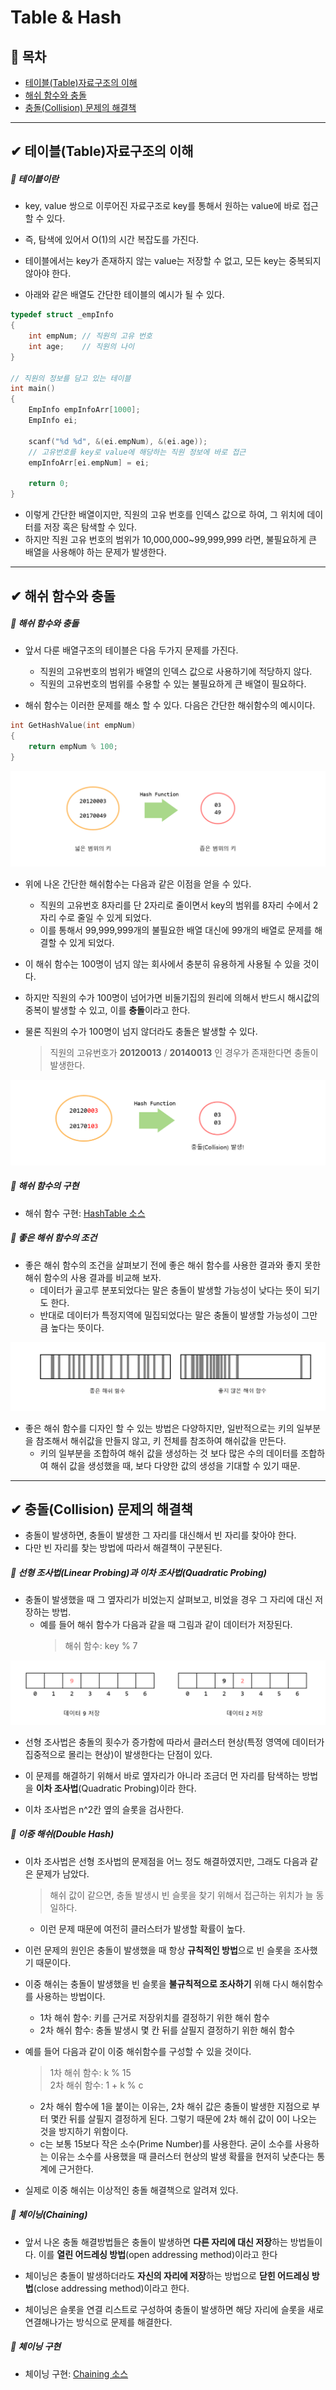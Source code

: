 ﻿# Table & Hash
## 📝 목차
- [테이블(Table)자료구조의 이해](https://github.com/choisb/Study-DataStructure/tree/master/11_Table_Hash#-%ED%85%8C%EC%9D%B4%EB%B8%94table%EC%9E%90%EB%A3%8C%EA%B5%AC%EC%A1%B0%EC%9D%98-%EC%9D%B4%ED%95%B4)
- [해쉬 함수와 충돌](https://github.com/choisb/Study-DataStructure/tree/master/11_Table_Hash#-%ED%95%B4%EC%89%AC-%ED%95%A8%EC%88%98%EC%99%80-%EC%B6%A9%EB%8F%8C)
- [충돌(Collision) 문제의 해결책](https://github.com/choisb/Study-DataStructure/tree/master/11_Table_Hash#-%EC%B6%A9%EB%8F%8Ccollision-%EB%AC%B8%EC%A0%9C%EC%9D%98-%ED%95%B4%EA%B2%B0%EC%B1%85)
___

## ✔ 테이블(Table)자료구조의 이해
##### 📍 테이블이란
- key, value 쌍으로 이루어진 자료구조로 key를 통해서 원하는 value에 바로 접근 할 수 있다.
- 즉, 탐색에 있어서 O(1)의 시간 복잡도를 가진다.
- 테이블에서는 key가 존재하지 않는 value는 저장할 수 없고, 모든 key는 중복되지 않아야 한다.

- 아래와 같은 배열도 간단한 테이블의 예시가 될 수 있다.
```c
typedef struct _empInfo
{
    int empNum; // 직원의 고유 번호
    int age;    // 직원의 나이
}

// 직원의 정보를 담고 있는 테이블
int main()
{
    EmpInfo empInfoArr[1000];
    EmpInfo ei;

    scanf("%d %d", &(ei.empNum), &(ei.age));
    // 고유번호를 key로 value에 해당하는 직원 정보에 바로 접근
    empInfoArr[ei.empNum] = ei; 

    return 0;
}
```
- 이렇게 간단한 배열이지만, 직원의 고유 번호를 인덱스 값으로 하여, 그 위치에 데이터를 저장 혹은 탐색할 수 있다.
- 하지만 직원 고유 번호의 범위가 10,000,000~99,999,999 라면, 불필요하게 큰 배열을 사용해야 하는 문제가 발생한다.

___
## ✔ 해쉬 함수와 충돌
##### 📍 해쉬 함수와 충돌

- 앞서 다룬 배열구조의 테이블은 다음 두가지 문제를 가진다.
  - 직원의 고유번호의 범위가 배열의 인덱스 값으로 사용하기에 적당하지 않다.
  - 직원의 고유번호의 범위를 수용할 수 있는 불필요하게 큰 배열이 필요하다.

- 해쉬 함수는 이러한 문제를 해소 할 수 있다. 다음은 간단한 해쉬함수의 예시이다.
```c
int GetHashValue(int empNum)
{
    return empNum % 100;
}
```
![해쉬 함수 예시](../img/11_HashFunction01.png)


- 위에 나온 간단한 해쉬함수는 다음과 같은 이점을 얻을 수 있다.
  - 직원의 고유번호 8자리를 단 2자리로 줄이면서 key의 범위를 8자리 수에서 2자리 수로 줄일 수 있게 되었다.
  - 이를 통해서 99,999,999개의 불필요한 배열 대신에 99개의 배열로 문제를 해결할 수 있게 되었다.

- 이 해쉬 함수는 100명이 넘지 않는 회사에서 충분히 유용하게 사용될 수 있을 것이다.
- 하지만 직원의 수가 100명이 넘어가면 비둘기집의 원리에 의해서 반드시 해시값의 중복이 발생할 수 있고, 이를 **충돌**이라고 한다.
- 물론 직원의 수가 100명이 넘지 않더라도 충돌은 발생할 수 있다.
  > 직원의 고유번호가 **20120013** / **20140013** 인 경우가 존재한다면 충돌이 발생한다.

![충돌 발생 예시](../img/12_Collision01.png)


##### 📍 해쉬 함수의 구현
- 해쉬 함수 구현: [HashTable 소스](https://github.com/choisb/Study-DataStructure/tree/master/11_Table_Hash/HashTable)

##### 📍 좋은 해쉬 함수의 조건

- 좋은 해쉬 함수의 조건을 살펴보기 전에 좋은 해쉬 함수를 사용한 결과와 좋지 못한 해쉬 함수의 사용 결과를 비교해 보자.
  - 데이터가 골고루 분포되었다는 말은 충돌이 발생할 가능성이 낮다는 뜻이 되기도 한다.
  - 반대로 데이터가 특정지역에 밀집되었다는 말은 충돌이 발생할 가능성이 그만큼 높다는 뜻이다.
  
![해쉬 결과](../img/13_HashFunction02.png)

- 좋은 해쉬 함수를 디자인 할 수 있는 방법은 다양하지만, 일반적으로는 키의 일부분을 참조해서 해쉬값을 만들지 않고, 키 전체를 참조하여 해쉬값을 만든다.
  - 키의 일부분을 조합하여 해쉬 값을 생성하는 것 보다 많은 수의 데이터를 조합하여 해쉬 값을 생성했을 때, 보다 다양한 값의 생성을 기대할 수 있기 때문.
___
## ✔ 충돌(Collision) 문제의 해결책
- 충돌이 발생하면, 충돌이 발생한 그 자리를 대신해서 빈 자리를 찾아야 한다. 
- 다만 빈 자리를 찾는 방법에 따라서 해결책이 구분된다.

##### 📍 선형 조사법(Linear Probing)과 이차 조사법(Quadratic Probing)
- 충돌이 발생했을 때 그 옆자리가 비었는지 살펴보고, 비었을 경우 그 자리에 대신 저장하는 방법.
  - 예를 들어 해쉬 함수가 다음과 같을 때 그림과 같이 데이터가 저장된다.
    > 해쉬 함수:  key % 7  
    
![선형 조사법 예시](../img/14_LinearProbing.png)
- 선형 조사법은 충돌의 횟수가 증가함에 따라서 클러스터 현상(특정 영역에 데이터가 집중적으로 몰리는 현상)이 발생한다는 단점이 있다.
    
- 이 문제를 해결하기 위해서 바로 옆자리가 아니라 조금더 먼 자리를 탐색하는 방법을 **이차 조사법**(Quadratic Probing)이라 한다.
- 이차 조사법은 n^2칸 옆의 슬롯을 검사한다.

##### 📍 이중 해쉬(Double Hash)
- 이차 조사법은 선형 조사법의 문제점을 어느 정도 해결하였지만, 그래도 다음과 같은 문제가 남았다.
    > 해쉬 값이 같으면, 충돌 발생시 빈 슬롯을 찾기 위해서 접근하는 위치가 늘 동일하다.
    - 이런 문제 때문에 여전히 클러스터가 발생할 확률이 높다.

- 이런 문제의 원인은 충돌이 발생했을 때 항상 **규칙적인 방법**으로 빈 슬롯을 조사했기 때문이다.
- 이중 해쉬는 충돌이 발생했을 빈 슬롯을 **불규칙적으로 조사하기** 위해 다시 해쉬함수를 사용하는 방법이다.
  - 1차 해쉬 함수: 키를 근거로 저장위치를 결정하기 위한 해쉬 함수
  - 2차 해쉬 함수: 충돌 발생시 몇 칸 뒤를 살필지 결정하기 위한 해쉬 함수
- 예를 들어 다음과 같이 이중 해쉬함수를 구성할 수 있을 것이다.
    > 1차 해쉬 함수: k % 15  
    > 2차 해쉬 함수: 1 + k % c
  - 2차 해쉬 함수에 1을 붙이는 이유는, 2차 해쉬 값은 충돌이 발생한 지점으로 부터 몇칸 뒤를 살필지 결정하게 된다. 
  그렇기 때문에 2차 해쉬 값이 0이 나오는 것을 방지하기 위함이다.
  - c는 보통 15보다 작은 소수(Prime Number)를 사용한다. 굳이 소수를 사용하는 이유는 소수를 사용했을 때 클러스터 현상의
  발생 확률을 현저히 낮춘다는 통계에 근거한다.
- 실제로 이중 해쉬는 이상적인 충돌 해결책으로 알려져 있다.

##### 📍 체이닝(Chaining)
- 앞서 나온 충돌 해결방법들은 충돌이 발생하면 **다른 자리에 대신 저장**하는 방법들이다. 
이를 **열린 어드레싱 방법**(open addressing method)이라고 한다

- 체이닝은 충돌이 발생하더라도 **자신의 자리에 저장**하는 방법으로 **닫힌 어드레싱 방법**(close addressing method)이라고 한다.

- 체이닝은 슬롯을 연결 리스트로 구성하여 충돌이 발생하면 해당 자리에 슬롯을 새로 연결해나가는 방식으로 문제를 해결한다.

##### 📍 체이닝 구현
- 체이닝 구현: [Chaining 소스](https://github.com/choisb/Study-DataStructure/tree/master/11_Table_Hash/Chaining)
